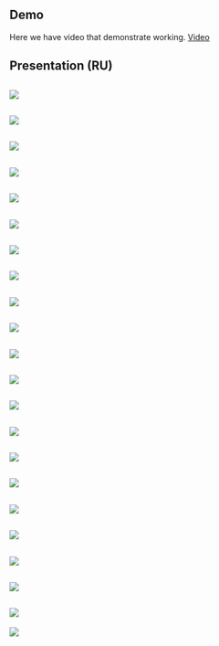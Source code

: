 ## Demo

Here we have video that demonstrate working.
[Video](https://www.youtube.com/watch?v=cjD9HUzA0DI)

## Presentation (RU)
![](https://sun9-14.userapi.com/c1PR37OXERD_P9RQA3FRj8U82dtV6-o-VUQRvg/SszPAjMP8r4.jpg)
---------------------------------------------------------------------------------------
![](https://sun9-16.userapi.com/JHNBETxNJs7A8vnieMji9ktr-FLstnwbz7MljA/DocP9d_fEUs.jpg)
---------------------------------------------------------------------------------------
![](https://sun9-46.userapi.com/PaYi6nl0Gm3izq_dmdi1TWEb9S1rzDake9kt7g/oAjRqpbzQ14.jpg)
---------------------------------------------------------------------------------------
![](https://sun9-24.userapi.com/bgb3T6wxakMs9YLWk_AUvwC8flCilOcQrH6jMw/OQyGFXu4vDA.jpg)
---------------------------------------------------------------------------------------
![](https://sun9-66.userapi.com/dCuAMvJWoDCRT693tiT1vATlywdWyXq6bJeEEw/5AKVFYhQQOU.jpg)
---------------------------------------------------------------------------------------
![](https://sun9-25.userapi.com/U54JJ7dT31U-7Zqkb59vJUib1VZnvbvewPQYww/XibMwwB90NM.jpg)
---------------------------------------------------------------------------------------
![](https://sun9-4.userapi.com/jkdwxLuhf0sVqw1I82n1uCuUegVrNkLxrXfAjQ/eWVBWvlcXwY.jpg)
---------------------------------------------------------------------------------------
![](https://sun9-56.userapi.com/2DGjoChLDLF3Tf52iPQbOQY9uBF-JelI2Wqn9w/OcCJRYHXPCc.jpg)
---------------------------------------------------------------------------------------
![](https://sun9-17.userapi.com/A9A5RUbVzqIKK9Mj09oJw7vBWuYwHLlfwEbkBg/0SBIo3BxZdU.jpg)
---------------------------------------------------------------------------------------
![](https://sun9-23.userapi.com/6lZ6y9RC37E84mzfuMWM1lZ8S9I_7YVCD_VSgA/NUD8P-GQG1A.jpg)
---------------------------------------------------------------------------------------
![](https://sun9-56.userapi.com/bwrLNZvzBi6wA1unGvqucJ_V4Nn_S1nXXQ2yrw/O5-BNIIQL3U.jpg)
---------------------------------------------------------------------------------------
![](https://sun9-20.userapi.com/Z1t43fdGxgGHqDYb3eX6D4xX0s4d2pcrBHEC4Q/MJEtYgiNJ4I.jpg)
---------------------------------------------------------------------------------------
![](https://sun9-11.userapi.com/Wprm_8JnwTvLgd7TfH_79NishGqz6bXa1hTs3A/Q5o0UuBiPAI.jpg)
---------------------------------------------------------------------------------------
![](https://sun9-64.userapi.com/b9Qw2YTwoP1v0hLwUp2IQJ_9MzZSoS2o_2k8Dg/gcYo7vZh_xY.jpg)
---------------------------------------------------------------------------------------
![](https://sun9-48.userapi.com/rtC8ewL9vPbDaQ7cyyffOxnjv0QCEWbrFBRE8A/iNVJFtMfIes.jpg)
---------------------------------------------------------------------------------------
![](https://sun9-9.userapi.com/RxF0V3nOsO6pu6TuNTYxCF4KTiFbFvYTifiKhA/vIe96hmwFFk.jpg)
---------------------------------------------------------------------------------------
![](https://sun9-27.userapi.com/BqKLdNt99gU7JTY99jfMUEFv2jU1pRA76-pg3Q/2DsmHIwx6LQ.jpg)
---------------------------------------------------------------------------------------
![](https://sun9-11.userapi.com/BN-p0okROeFF9BQ-_nmJfl4E8MlwZqjP2Udn8A/7sifFfsBSLQ.jpg)
---------------------------------------------------------------------------------------
![](https://sun9-36.userapi.com/5N_ibQ1mTMBoCNM_qyHtg9g17vdvGGAfbCtARA/bg8AjulP2Fc.jpg)
---------------------------------------------------------------------------------------
![](https://sun9-10.userapi.com/4mKNX_1we1TIlPz5jDnrthiUGq4MpJ1iHpMf2g/zWkKeF5JUeQ.jpg)
---------------------------------------------------------------------------------------
![](https://sun9-47.userapi.com/Srx4XgHBSkZQ9vhGPhxIvG4yViiIsDe0Qxgd6g/425g_Kd-9Go.jpg)
---------------------------------------------------------------------------------------
![](https://sun9-59.userapi.com/iIpYKihXRfpRy0FdB2iUcq4jQPxAsFUPwFcOEg/DdUcAOe8Efk.jpg)

